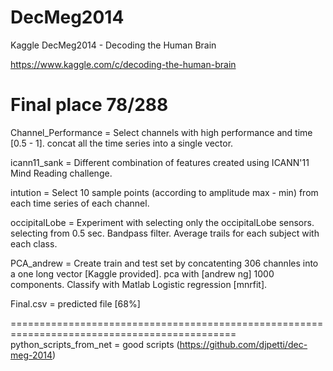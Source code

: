 DecMeg2014
==========

Kaggle DecMeg2014 - Decoding the Human Brain

https://www.kaggle.com/c/decoding-the-human-brain

Final place 78/288
=======================================================================================
Channel_Performance	=	Select channels with high performance and time [0.5 - 1]. concat all the time series into a single vector.

icann11_sank	=	Different combination of features created using ICANN'11 Mind Reading challenge.

intution	=	Select 10 sample points (according to amplitude max - min) from each time series of each channel.

occipitalLobe	=	Experiment with selecting only the occipitalLobe sensors. selecting from 0.5 sec. Bandpass filter. Average trails for each subject with each class.

PCA_andrew	=	Create train and test set by concatenting 306 channles into a one long vector [Kaggle provided]. pca with [andrew ng] 1000 components. Classify with Matlab Logistic regression [mnrfit].

Final.csv = predicted file [68%]

=============================================================================================
python_scripts_from_net	=	good scripts (https://github.com/djpetti/dec-meg-2014)
